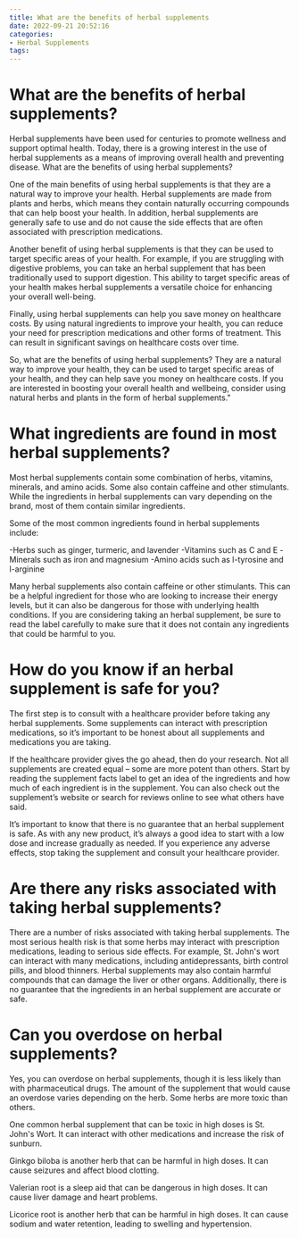 ```yaml
---
title: What are the benefits of herbal supplements 
date: 2022-09-21 20:52:16
categories:
- Herbal Supplements
tags:
---
```



#  What are the benefits of herbal supplements? 

Herbal supplements have been used for centuries to promote wellness and support optimal health. Today, there is a growing interest in the use of herbal supplements as a means of improving overall health and preventing disease. What are the benefits of using herbal supplements?

One of the main benefits of using herbal supplements is that they are a natural way to improve your health. Herbal supplements are made from plants and herbs, which means they contain naturally occurring compounds that can help boost your health. In addition, herbal supplements are generally safe to use and do not cause the side effects that are often associated with prescription medications.

Another benefit of using herbal supplements is that they can be used to target specific areas of your health. For example, if you are struggling with digestive problems, you can take an herbal supplement that has been traditionally used to support digestion. This ability to target specific areas of your health makes herbal supplements a versatile choice for enhancing your overall well-being.

Finally, using herbal supplements can help you save money on healthcare costs. By using natural ingredients to improve your health, you can reduce your need for prescription medications and other forms of treatment. This can result in significant savings on healthcare costs over time.

So, what are the benefits of using herbal supplements? They are a natural way to improve your health, they can be used to target specific areas of your health, and they can help save you money on healthcare costs. If you are interested in boosting your overall health and wellbeing, consider using natural herbs and plants in the form of herbal supplements."

#  What ingredients are found in most herbal supplements? 

Most herbal supplements contain some combination of herbs, vitamins, minerals, and amino acids. Some also contain caffeine and other stimulants. While the ingredients in herbal supplements can vary depending on the brand, most of them contain similar ingredients.

Some of the most common ingredients found in herbal supplements include:

-Herbs such as ginger, turmeric, and lavender
-Vitamins such as C and E
-Minerals such as iron and magnesium
-Amino acids such as l-tyrosine and l-arginine

Many herbal supplements also contain caffeine or other stimulants. This can be a helpful ingredient for those who are looking to increase their energy levels, but it can also be dangerous for those with underlying health conditions. If you are considering taking an herbal supplement, be sure to read the label carefully to make sure that it does not contain any ingredients that could be harmful to you.

#  How do you know if an herbal supplement is safe for you? 

The first step is to consult with a healthcare provider before taking any herbal supplements. Some supplements can interact with prescription medications, so it’s important to be honest about all supplements and medications you are taking. 

If the healthcare provider gives the go ahead, then do your research. Not all supplements are created equal – some are more potent than others. Start by reading the supplement facts label to get an idea of the ingredients and how much of each ingredient is in the supplement. You can also check out the supplement’s website or search for reviews online to see what others have said. 

It’s important to know that there is no guarantee that an herbal supplement is safe. As with any new product, it’s always a good idea to start with a low dose and increase gradually as needed. If you experience any adverse effects, stop taking the supplement and consult your healthcare provider.

#  Are there any risks associated with taking herbal supplements? 

There are a number of risks associated with taking herbal supplements. The most serious health risk is that some herbs may interact with prescription medications, leading to serious side effects. For example, St. John's wort can interact with many medications, including antidepressants, birth control pills, and blood thinners. Herbal supplements may also contain harmful compounds that can damage the liver or other organs. Additionally, there is no guarantee that the ingredients in an herbal supplement are accurate or safe.

#  Can you overdose on herbal supplements?

Yes, you can overdose on herbal supplements, though it is less likely than with pharmaceutical drugs. The amount of the supplement that would cause an overdose varies depending on the herb. Some herbs are more toxic than others.

One common herbal supplement that can be toxic in high doses is St. John's Wort. It can interact with other medications and increase the risk of sunburn.

Ginkgo biloba is another herb that can be harmful in high doses. It can cause seizures and affect blood clotting.

Valerian root is a sleep aid that can be dangerous in high doses. It can cause liver damage and heart problems.

Licorice root is another herb that can be harmful in high doses. It can cause sodium and water retention, leading to swelling and hypertension.